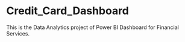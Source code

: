 # Credit_Card_Dashboard
This is the Data Analytics project of Power BI Dashboard for Financial Services.
